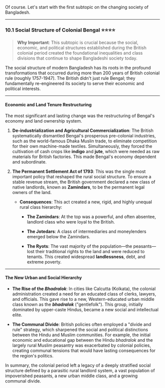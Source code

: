 Of course. Let's start with the first subtopic on the changing society of Bangladesh.

---

### 10.1 Social Structure of Colonial Bengal ⭐⭐⭐⭐

> **Why Important**: This subtopic is crucial because the social, economic, and political structures established during the British colonial period created the foundational inequalities and class divisions that continue to shape Bangladeshi society today.

The social structure of modern Bangladesh has its roots in the profound transformations that occurred during more than 200 years of British colonial rule (roughly 1757-1947). The British didn't just rule Bengal; they fundamentally re-engineered its society to serve their economic and political interests.

---

#### **Economic and Land Tenure Restructuring**

The most significant and lasting change was the restructuring of Bengal's economy and land ownership system.

1. **De-industrialization and Agricultural Commercialization**: The British systematically dismantled Bengal's prosperous pre-colonial industries, such as the world-famous Dhaka Muslin trade, to eliminate competition for their own machine-made textiles. Simultaneously, they forced the cultivation of cash crops like **indigo** and **jute**, which were needed as raw materials for British factories. This made Bengal's economy dependent and subordinate.
    
2. **The Permanent Settlement Act of 1793**: This was the single most important policy that reshaped the rural social structure. To ensure a stable revenue stream, the British government declared a new class of native landlords, known as **Zamindars**, to be the permanent legal owners of the land.
    
    - **Consequences**: This act created a new, rigid, and highly unequal rural class hierarchy:
        
        - **The Zamindars**: At the top was a powerful, and often absentee, landlord class who were loyal to the British.
            
        - **The Jotedars**: A class of intermediaries and moneylenders emerged below the Zamindars.
            
        - **The Ryots**: The vast majority of the population—the peasants—lost their traditional rights to the land and were reduced to tenants. This created widespread **landlessness**, debt, and extreme poverty.
            

---

#### **The New Urban and Social Hierarchy**

- **The Rise of the _Bhadralok_**: In cities like Calcutta (Kolkata), the colonial administration created a need for an educated class of clerks, lawyers, and officials. This gave rise to a new, Western-educated urban middle class known as the **_bhadralok_** ("gentlefolk"). This group, initially dominated by upper-caste Hindus, became a new social and intellectual elite.
    
- **The Communal Divide**: British policies often employed a "divide and rule" strategy, which sharpened the social and political distinctions between the Hindu and Muslim communities. For example, the initial economic and educational gap between the Hindu _bhadralok_ and the largely rural Muslim peasantry was exacerbated by colonial policies, creating communal tensions that would have lasting consequences for the region's politics.
    

In summary, the colonial period left a legacy of a deeply stratified social structure defined by a parasitic rural landlord system, a vast population of impoverished peasants, a new urban middle class, and a growing communal divide.